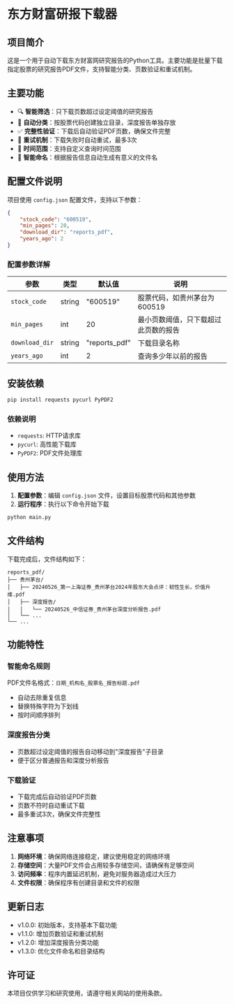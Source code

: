 # 东方财富研报下载器

## 项目简介

这是一个用于自动下载东方财富网研究报告的Python工具。主要功能是批量下载指定股票的研究报告PDF文件，支持智能分类、页数验证和重试机制。

## 主要功能

- 🔍 **智能筛选**：只下载页数超过设定阈值的研究报告
- 📁 **自动分类**：按股票代码创建独立目录，深度报告单独存放
- ✅ **完整性验证**：下载后自动验证PDF页数，确保文件完整
- 🔄 **重试机制**：下载失败时自动重试，最多3次
- 📅 **时间范围**：支持自定义查询时间范围
- 🎯 **智能命名**：根据报告信息自动生成有意义的文件名

## 配置文件说明

项目使用 `config.json` 配置文件，支持以下参数：

```json
{
    "stock_code": "600519",
    "min_pages": 20,
    "download_dir": "reports_pdf",
    "years_ago": 2
}
```

### 配置参数详解

| 参数 | 类型 | 默认值 | 说明 |
|------|------|--------|------|
| `stock_code` | string | "600519" | 股票代码，如贵州茅台为600519 |
| `min_pages` | int | 20 | 最小页数阈值，只下载超过此页数的报告 |
| `download_dir` | string | "reports_pdf" | 下载目录名称 |
| `years_ago` | int | 2 | 查询多少年以前的报告 |

## 安装依赖

```bash
pip install requests pycurl PyPDF2
```

### 依赖说明

- `requests`: HTTP请求库
- `pycurl`: 高性能下载库
- `PyPDF2`: PDF文件处理库

## 使用方法

1. **配置参数**：编辑 `config.json` 文件，设置目标股票代码和其他参数
2. **运行程序**：执行以下命令开始下载

```bash
python main.py
```

## 文件结构

下载完成后，文件结构如下：

```
reports_pdf/
├── 贵州茅台/
│   ├── 20240526_第一上海证券_贵州茅台2024年股东大会点评：韧性生长，价值升维.pdf
│   ├── 深度报告/
│   │   └── 20240526_中信证券_贵州茅台深度分析报告.pdf
│   └── ...
└── ...
```

## 功能特性

### 智能命名规则

PDF文件名格式：`日期_机构名_股票名_报告标题.pdf`

- 自动去除重复信息
- 替换特殊字符为下划线
- 按时间顺序排列

### 深度报告分类

- 页数超过设定阈值的报告自动移动到"深度报告"子目录
- 便于区分普通报告和深度分析报告

### 下载验证

- 下载完成后自动验证PDF页数
- 页数不符时自动重试下载
- 最多重试3次，确保文件完整性

## 注意事项

1. **网络环境**：确保网络连接稳定，建议使用稳定的网络环境
2. **存储空间**：大量PDF文件会占用较多存储空间，请确保有足够空间
3. **访问频率**：程序内置延迟机制，避免对服务器造成过大压力
4. **文件权限**：确保程序有创建目录和文件的权限

## 更新日志

- v1.0.0: 初始版本，支持基本下载功能
- v1.1.0: 增加页数验证和重试机制
- v1.2.0: 增加深度报告分类功能
- v1.3.0: 优化文件命名和目录结构

## 许可证

本项目仅供学习和研究使用，请遵守相关网站的使用条款。 